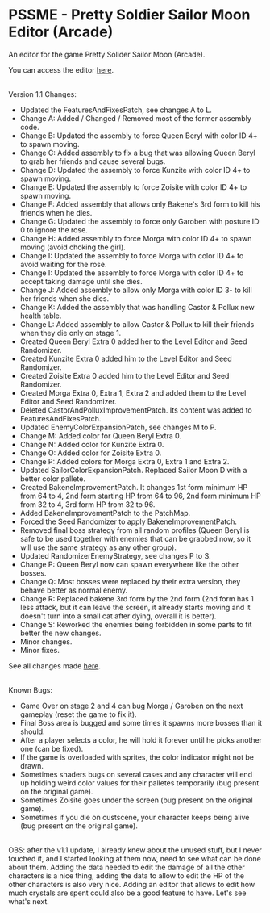 # PSSME - Pretty Soldier Sailor Moon Editor (Arcade)
An editor for the game Pretty Solider Sailor Moon (Arcade).
<br/>

You can access the editor [here](https://gamehackfan.github.io/pssme/).
<br/><br/>

Version 1.1 Changes:
- Updated the FeaturesAndFixesPatch, see changes A to L.
- Change A: Added / Changed / Removed most of the former assembly code.
- Change B: Updated the assembly to force Queen Beryl with color ID 4+ to spawn moving.
- Change C: Added assembly to fix a bug that was allowing Queen Beryl to grab her friends and cause several bugs.
- Change D: Updated the assembly to force Kunzite with color ID 4+ to spawn moving.
- Change E: Updated the assembly to force Zoisite with color ID 4+ to spawn moving.
- Change F: Added assembly that allows only Bakene's 3rd form to kill his friends when he dies.
- Change G: Updated the assembly to force only Garoben with posture ID 0 to ignore the rose.
- Change H: Added assembly to force Morga with color ID 4+ to spawn moving (avoid choking the girl).
- Change I: Updated the assembly to force Morga with color ID 4+ to avoid waiting for the rose.
- Change I: Updated the assembly to force Morga with color ID 4+ to accept taking damage until she dies.
- Change J: Added assembly to allow only Morga with color ID 3- to kill her friends when she dies.
- Change K: Added the assembly that was handling Castor & Pollux new health table.
- Change L: Added assembly to allow Castor & Pollux to kill their friends when they die only on stage 1.
- Created Queen Beryl Extra 0 added her to the Level Editor and Seed Randomizer.
- Created Kunzite Extra 0 added him to the Level Editor and Seed Randomizer.
- Created Zoisite Extra 0 added him to the Level Editor and Seed Randomizer.
- Created Morga Extra 0, Extra 1, Extra 2 and added them to the Level Editor and Seed Randomizer.
- Deleted CastorAndPolluxImprovementPatch. Its content was added to FeaturesAndFixesPatch.
- Updated EnemyColorExpansionPatch, see changes M to P.
- Change M: Added color for Queen Beryl Extra 0.
- Change N: Added color for Kunzite Extra 0.
- Change O: Added color for Zoisite Extra 0.
- Change P: Added colors for Morga Extra 0, Extra 1 and Extra 2.
- Updated SailorColorExpansionPatch. Replaced Sailor Moon D with a better color pallete.
- Created BakeneImprovementPatch. It changes 1st form minimum HP from 64 to 4, 2nd form starting HP from 64 to 96, 2nd form minimum HP from 32 to 4, 3rd form HP from 32 to 96.
- Added BakeneImprovementPatch to the PatchMap.
- Forced the Seed Randomizer to apply BakeneImprovementPatch.
- Removed final boss strategy from all random profiles (Queen Beryl is safe to be used together with enemies that can be grabbed now, so it will use the same strategy as any other group).
- Updated RandomizerEnemyStrategy, see changes P to S.
- Change P: Queen Beryl now can spawn everywhere like the other bosses.
- Change Q: Most bosses were replaced by their extra version, they behave better as normal enemy.
- Change R: Replaced bakene 3rd form by the 2nd form (2nd form has 1 less attack, but it can leave the screen, it already starts moving and it doesn't turn into a small cat after dying, overall it is better).
- Change S: Reworked the enemies being forbidden in some parts to fit better the new changes.
- Minor changes.
- Minor fixes.

See all changes made [here](https://github.com/GameHackFan/pssme/blob/main/changelog).
<br/><br/>

Known Bugs:
- Game Over on stage 2 and 4 can bug Morga / Garoben on the next gameplay (reset the game to fix it).
- Final Boss area is bugged and some times it spawns more bosses than it should.
- After a player selects a color, he will hold it forever until he picks another one (can be fixed).
- If the game is overloaded with sprites, the color indicator might not be drawn.
- Sometimes shaders bugs on several cases and any character will end up holding weird color values for their palletes temporarily (bug present on the original game).
- Sometimes Zoisite goes under the screen (bug present on the original game).
- Sometimes if you die on custscene, your character keeps being alive (bug present on the original game).
<br/><br/>

OBS: after the v1.1 update, I already knew about the unused stuff, but I never touched it, and I started looking at them now, need to see what can be done about them. Adding the data needed to edit the damage of all the other characters is a nice thing, adding the data to allow to edit the HP of the other characters is also very nice. Adding an editor that allows to edit how much crystals are spent could also be a good feature to have. Let's see what's next.